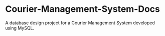 # Courier-Management-System-Docs
A database design project for a Courier Management System developed using MySQL.

